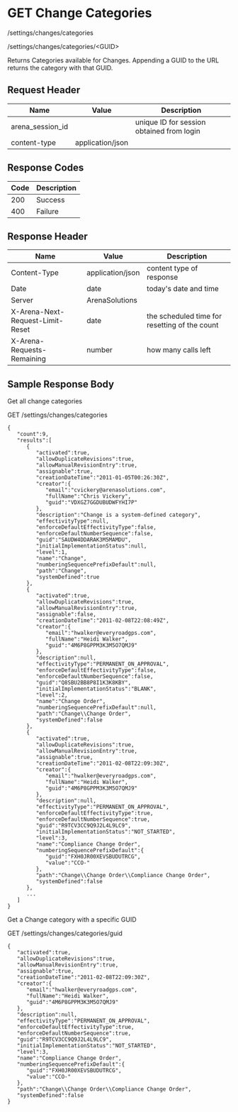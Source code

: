 # GET Change Categories
/settings/changes/categories

/settings/changes/categories/&lt;GUID&gt;

Returns Categories available for Changes. Appending a GUID to the URL returns the category with that GUID.

## Request Header

| Name<br> | Value<br> | Description<br> |
|  --- |  --- |  --- | 
| arena_session_id<br> |   | unique ID for session obtained from login<br> |
| content-type<br> | application/json<br> |   |

## Response Codes

| Code<br> | Description<br> |
|  --- |  --- | 
| 200<br> | Success<br> |
| 400<br> | Failure<br> |

## Response Header

| Name<br> | Value<br> | Description<br> |
|  --- |  --- |  --- | 
| Content-Type<br> | application/json<br> | content type of response<br> |
| Date<br> | date<br> | today's date and time<br> |
| Server<br> | ArenaSolutions<br> |   |
| X-Arena-Next-Request-Limit-Reset<br> | date<br> | the scheduled time for resetting of the count<br> |
| X-Arena-Requests-Remaining<br> | number<br> | how many calls left<br> |

## Sample Response Body
Get all change categories

GET /settings/changes/categories

```
{
   "count":9,
   "results":[
      {
         "activated":true,
         "allowDuplicateRevisions":true,
         "allowManualRevisionEntry":true,
         "assignable":true,
         "creationDateTime":"2011-01-05T00:26:30Z",
         "creator":{
            "email":"cvickery@arenasolutions.com",
            "fullName":"Chris Vickery",
            "guid":"VDXGZ7GGDUBUDWFYHI7P"
         },
         "description":"Change is a system-defined category",
         "effectivityType":null,
         "enforceDefaultEffectivityType":false,
         "enforceDefaultNumberSequence":false,
         "guid":"SAUDW4DDARAK3M5MAMDU",
         "initialImplementationStatus":null,
         "level":1,
         "name":"Change",
         "numberingSequencePrefixDefault":null,
         "path":"Change",
         "systemDefined":true
      },
      {
         "activated":true,
         "allowDuplicateRevisions":true,
         "allowManualRevisionEntry":true,
         "assignable":false,
         "creationDateTime":"2011-02-08T22:08:49Z",
         "creator":{
            "email":"hwalker@everyroadgps.com",
            "fullName":"Heidi Walker",
            "guid":"4M6P8GPPM3K3M5O7QMJ9"
         },
         "description":null,
         "effectivityType":"PERMANENT_ON_APPROVAL",
         "enforceDefaultEffectivityType":false,
         "enforceDefaultNumberSequence":false,
         "guid":"Q8SBU2BB8P8I1K3K8KBY",
         "initialImplementationStatus":"BLANK",
         "level":2,
         "name":"Change Order",
         "numberingSequencePrefixDefault":null,
         "path":"Change\\Change Order",
         "systemDefined":false
      },
      {
         "activated":true,
         "allowDuplicateRevisions":true,
         "allowManualRevisionEntry":true,
         "assignable":true,
         "creationDateTime":"2011-02-08T22:09:30Z",
         "creator":{
            "email":"hwalker@everyroadgps.com",
            "fullName":"Heidi Walker",
            "guid":"4M6P8GPPM3K3M5O7QMJ9"
         },
         "description":null,
         "effectivityType":"PERMANENT_ON_APPROVAL",
         "enforceDefaultEffectivityType":true,
         "enforceDefaultNumberSequence":true,
         "guid":"R9TCV3CC9Q9J2L4L9LC9",
         "initialImplementationStatus":"NOT_STARTED",
         "level":3,
         "name":"Compliance Change Order",
         "numberingSequencePrefixDefault":{
            "guid":"FXH0JR00XEVSBUDUTRCG",
            "value":"CCO-"
         },
         "path":"Change\\Change Order\\Compliance Change Order",
         "systemDefined":false
      },
      ...
   ]
}
```
Get a Change category with a specific GUID

GET /settings/changes/categories/guid

```
{
   "activated":true,
   "allowDuplicateRevisions":true,
   "allowManualRevisionEntry":true,
   "assignable":true,
   "creationDateTime":"2011-02-08T22:09:30Z",
   "creator":{
      "email":"hwalker@everyroadgps.com",
      "fullName":"Heidi Walker",
      "guid":"4M6P8GPPM3K3M5O7QMJ9"
   },
   "description":null,
   "effectivityType":"PERMANENT_ON_APPROVAL",
   "enforceDefaultEffectivityType":true,
   "enforceDefaultNumberSequence":true,
   "guid":"R9TCV3CC9Q9J2L4L9LC9",
   "initialImplementationStatus":"NOT_STARTED",
   "level":3,
   "name":"Compliance Change Order",
   "numberingSequencePrefixDefault":{
      "guid":"FXH0JR00XEVSBUDUTRCG",
      "value":"CCO-"
   },
   "path":"Change\\Change Order\\Compliance Change Order",
   "systemDefined":false
}
```
